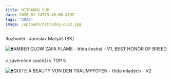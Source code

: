 ```yaml
---
title: NITRADOG CUP
date: 2020-01-24T13:40:00.479Z
tags: "2020"
image: /uploads/nitradog-cup2.jpg
---
```

Rozhodčí : Jaroslav Matyáš (SK)

![❣️](https://static.xx.fbcdn.net/images/emoji.php/v9/teb/1/16/2763.png)AMBER GLOW ZAFA FLAME - třída čestná - V1, BEST HONOR OF BREED

v závěrečné soutěži v TOP 5

![❣️](https://static.xx.fbcdn.net/images/emoji.php/v9/teb/1/16/2763.png)QUITE A BEAUTY VON DEN TRAUMPFOTEN - třída mladých - V2